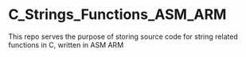 # C_Strings_Functions_ASM_ARM
 This repo serves the purpose of storing source code for string related functions in C, written in ASM ARM
